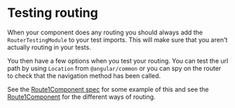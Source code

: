 # Testing routing

When your component does any routing you should always add the `RouterTestingModule` to your test imports. This will make sure that you aren't actually routing in your tests.

You then have a few options when you test your routing. You can test the url path by using `Location` from `@angular/common` or you can spy on the router to check that the navigation method has been called.

See the [Route1Component spec](route1/route1.component.spec.ts) for some example of this and see the [Route1Component](route1/route1.component.ts) for the different ways of routing.